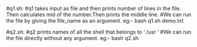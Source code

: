 #q1.sh:
#q1 takes input as file and then prints number of lines in the file. Then calculates mid of the number.Then prints the middle line.
#We can run the file by giving the file_name as an argument. eg:- bash q1.sh demo.txt 

#q2.sh: 
#q2 prints names of all the shell that belongs to ‘ /usr ’
#We can run the file directly without any argument. eg:- bash q2.sh 
